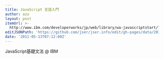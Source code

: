 ```yaml
---
title: JavaScript 言語入門
author: azu
layout: post
itemUrl: >-
  http://www.ibm.com/developerworks/jp/web/library/wa-javascriptstart/?cmp=dw&cpb=dwwdv&ct=dwnew&cr=dwnja&ccy=jp&csr=051311
editJSONPath: 'https://github.com/jser/jser.info/edit/gh-pages/data/2011/05/index.json'
date: '2011-05-13T07:12:00Z'
---
```

JavaScript基礎文法 @ IBM

